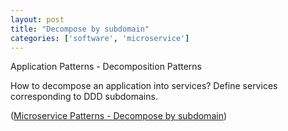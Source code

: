 ```yaml
---
layout: post
title: "Decompose by subdomain"
categories: ['software', 'microservice']
---
```


Application Patterns - Decomposition Patterns

How to decompose an application into services?
Define services corresponding to DDD subdomains.

([Microservice Patterns - Decompose by subdomain](http://microservices.io/patterns/decomposition/decompose-by-subdomain.html))

